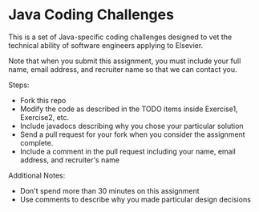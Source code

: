 # Java Coding Challenges

This is a set of Java-specific coding challenges designed to vet the technical ability of software engineers applying to Elsevier.

Note that when you submit this assignment, 
you must include your full name, email address, and recruiter name 
so that we can contact you.

Steps:

- Fork this repo
- Modify the code as described in the TODO items inside Exercise1, Exercise2, etc.
- Include javadocs describing why you chose your particular solution
- Send a pull request for your fork when you consider the assignment complete.
- Include a comment in the pull request including your name, email address, and recruiter's name

Additional Notes:

- Don't spend more than 30 minutes on this assignment
- Use comments to describe why you made particular design decisions